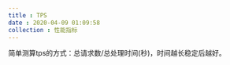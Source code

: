 ```yaml
---
title : TPS
date : 2020-04-09 01:09:58
collection : 性能指标
---
```


简单测算tps的方式：总请求数/总处理时间(秒)，时间越长稳定后越好。
